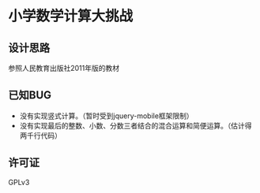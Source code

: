 # 小学数学计算大挑战

## 设计思路
参照人民教育出版社2011年版的教材

## 已知BUG

- 没有实现竖式计算。（暂时受到jquery-mobile框架限制）
- 没有实现最后的整数、小数、分数三者结合的混合运算和简便运算。（估计得两千行代码）

## 许可证

GPLv3
